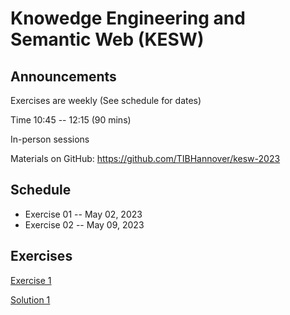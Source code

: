 # Knowedge Engineering and Semantic Web (KESW)


## Announcements
Exercises are weekly (See schedule for dates)

Time 10:45 -- 12:15 (90 mins)

In-person sessions

Materials on GitHub: https://github.com/TIBHannover/kesw-2023

## Schedule 
* Exercise 01 	    -- May 02, 2023
* Exercise 02 	    -- May 09, 2023


## Exercises

[Exercise 1](https://tibhannover.github.io/kesw-2023/exercises/Session_01.pdf)

[Solution 1](https://media.giphy.com/media/1naXqFmZMHs6n1EXwe/giphy.gif)
